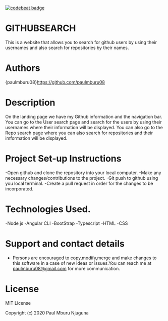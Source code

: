 [![codebeat badge](https://codebeat.co/badges/bea24912-bb87-448e-83be-ff115f4c9b49)](https://codebeat.co/projects/github-com-paulmburu08-angular-week-2-master)

# GITHUBSEARCH

This is a website that allows you to search for github users by using their usernames and also search for repositories by their names.

# Authors
{paulmburu08}https://github.com/paulmburu08

# Description
On the landing page we have my Github information and the navigation bar. You can go to the User search page and search for the users by using their usernames where their information will be displayed. You can also go to the Repo search page where you can also search for repositories and their imformation will be displayed.

# Project Set-up Instructions
-Open github and clone the repository into your local computer.
-Make any necessary changes/contributions to the project.
-Git push to github using you local terminal.
-Create a pull request in order for the changes to be incorporated.

# Technologies Used.
-Node js
-Angular CLI
-BootStrap
-Typescript
-HTML
-CSS

# Support and contact details
- Persons are encouraged to copy,modify,merge and make changes to this software in a case of new ideas or issues.You can reach me at paulmburu08@gmail.com for more communication.

# License
MIT License

Copyright (c) 2020 Paul Mburu Njuguna
